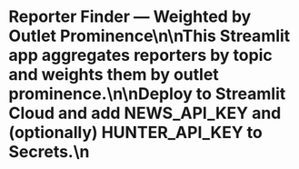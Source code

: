 # Reporter Finder — Weighted by Outlet Prominence\n\nThis Streamlit app aggregates reporters by topic and weights them by outlet prominence.\n\nDeploy to Streamlit Cloud and add NEWS_API_KEY and (optionally) HUNTER_API_KEY to Secrets.\n